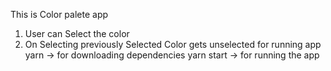 This is Color palete app
1. User can Select the color
2. On Selecting previously Selected Color gets unselected
for running app
yarn -> for downloading dependencies
yarn start -> for running the app